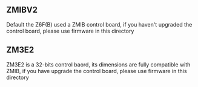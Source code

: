 ## ZMIBV2
Default the Z6F(B) used a ZMIB control board, if you haven't upgraded the control board, please use firmware in this directory
## ZM3E2
ZM3E2 is a 32-bits control baord, its dimensions are fully compatible with ZMIB, if you have upgrade the control board, please use firmware in this directory
